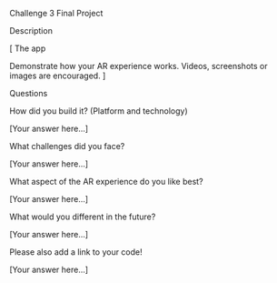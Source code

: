 Challenge 3 Final Project


Description

[ The app 

Demonstrate how your AR experience works. Videos, screenshots or images are encouraged. ]


Questions


How did you build it? (Platform and technology)

[Your answer here...]


What challenges did you face?

[Your answer here...]


What aspect of the AR experience do you like best?

[Your answer here...]


What would you different in the future?

[Your answer here...]


Please also add a link to your code!

[Your answer here...]